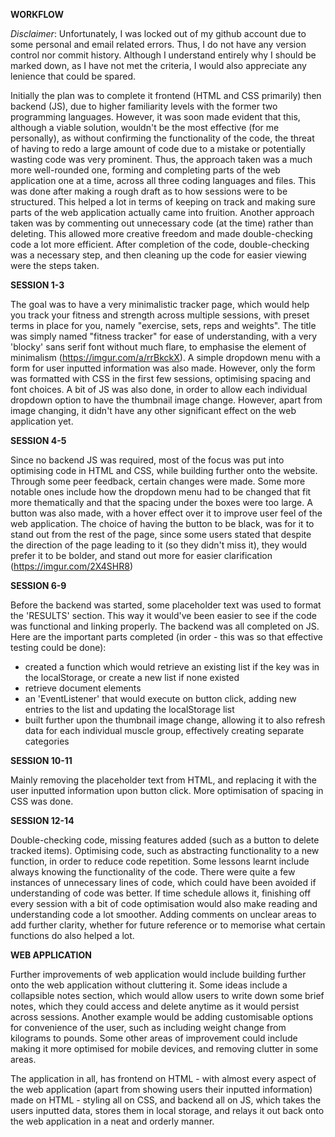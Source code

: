 **WORKFLOW**

_Disclaimer_: Unfortunately, I was locked out of my github account due to some personal and email related errors. Thus, I do not have any version control nor commit history. Although I understand entirely why I should be marked down, as I have not met the criteria, I would also appreciate any lenience that could be spared.

Initially the plan was to complete it frontend (HTML and CSS primarily) then backend (JS), due to higher familiarity levels with the former two programming languages. However, it was soon made evident that this, although a viable solution, wouldn't be the most effective (for me personally), as without confirming the functionality of the code, the threat of having to redo a large amount of code due to a mistake or potentially wasting code was very prominent. Thus, the approach taken was a much more well-rounded one, forming and completing parts of the web application one at a time, across all three coding languages and files. This was done after making a rough draft as to how sessions were to be structured. This helped a lot in terms of keeping on track and making sure parts of the web application actually came into fruition. Another approach taken was by commenting out unnecessary code (at the time) rather than deleting. This allowed more creative freedom and made double-checking code a lot more efficient. After completion of the code, double-checking was a necessary step, and then cleaning up the code for easier viewing were the steps taken.

**SESSION 1-3**

The goal was to have a very minimalistic tracker page, which would help you track your fitness and strength across multiple sessions, with preset terms in place for you, namely "exercise, sets, reps and weights". The title was simply named "fitness tracker" for ease of understanding, with a very 'blocky' sans serif font without much flare, to emphasise the element of minimalism (https://imgur.com/a/rrBkckX). A simple dropdown menu with a form for user inputted information was also made. However, only the form was formatted with CSS in the first few sessions, optimising spacing and font choices. A bit of JS was also done, in order to allow each individual dropdown option to have the thumbnail image change. However, apart from image changing, it didn't have any other significant effect on the web application yet.

**SESSION 4-5**

Since no backend JS was required, most of the focus was put into optimising code in HTML and CSS, while building further onto the website. Through some peer feedback, certain changes were made. Some more notable ones include how the dropdown menu had to be changed that fit more thematically and that the spacing under the boxes were too large. A button was also made, with a hover effect over it to improve user feel of the web application. The choice of having the button to be black, was for it to stand out from the rest of the page, since some users stated that despite the direction of the page leading to it (so they didn't miss it), they would prefer it to be bolder, and stand out more for easier clarification (https://imgur.com/2X4SHR8)

**SESSION 6-9**

Before the backend was started, some placeholder text was used to format the 'RESULTS' section. This way it would've been easier to see if the code was functional and linking properly. The backend was all completed on JS. Here are the important parts completed (in order - this was so that effective testing could be done):
* created a function which would retrieve an existing list if the key was in the localStorage, or create a new list if none existed
* retrieve document elements
* an 'EventListener' that would execute on button click, adding new entries to the list and updating the localStorage list
* built further upon the thumbnail image change, allowing it to also refresh data for each individual muscle group, effectively creating separate categories

**SESSION 10-11**

Mainly removing the placeholder text from HTML, and replacing it with the user inputted information upon button click. More optimisation of spacing in CSS was done.

**SESSION 12-14**

Double-checking code, missing features added (such as a button to delete tracked items). Optimising code, such as abstracting functionality to a new function, in order to reduce code repetition. Some lessons learnt include always knowing the functionality of the code. There were quite a few instances of unnecessary lines of code, which could have been avoided if understanding of code was better. If time schedule allows it, finishing off every session with a bit of code optimisation would also make reading and understanding code a lot smoother. Adding comments on unclear areas to add further clarity, whether for future reference or to memorise what certain functions do also helped a lot.


**WEB APPLICATION**

Further improvements of web application would include building further onto the web application without cluttering it. Some ideas include a collapsible notes section, which would allow users to write down some brief notes, which they could access and delete anytime as it would persist across sessions. Another example would be adding customisable options for convenience of the user, such as including weight change from kilograms to pounds. Some other areas of improvement could include making it more optimised for mobile devices, and removing clutter in some areas.

The application in all, has frontend on HTML - with almost every aspect of the web application (apart from showing users their inputted information) made on HTML - styling all on CSS, and backend all on JS, which takes the users inputted data, stores them in local storage, and relays it out back onto the web application in a neat and orderly manner.